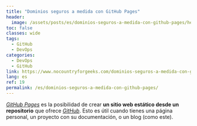 ```yaml
---
title: "Dominios seguros a medida con GitHub Pages"
header:
  image: /assets/posts/es/dominios-seguros-a-medida-con-github-pages/header.jpg
toc: false
classes: wide
tags:
  - GitHub
  - DevOps
categories:
  - DevOps
  - GitHub
link: https://www.nocountryforgeeks.com/dominios-seguros-a-medida-con-github-pages/
lang: es
ref: 19
permalink: /es/dominios-seguros-a-medida-con-github-pages/
---
```


[*GitHub Pages*](https://pages.github.com/) es la posibilidad de crear **un sitio web estático desde un repositorio** que ofrece [*GitHub*](https://github.com/). Esto es útil cuando tienes una página personal, un proyecto con su documentación, o un blog (como este).

